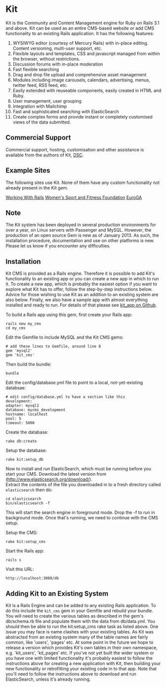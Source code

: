 Kit
===

Kit is the Community and Content Management engine for Ruby on Rails 3.1 and above.  Kit can be used as an entire CMS-based
website or add CMS functionality to an existing Rails application.  It has the following features:

1. WYSIWYG editor (courtesy of Mercury Rails) with in-place editing. Content versioning, multi-user support, etc.
2. Flexible layouts and templates, CSS and javascript managed from within the browser, without restrictions.
3. Discussion forums with in-place moderation
4. Fast flexible searching
5. Drag and drop file upload and comprehensive asset management
6. Modules including image carousels, calendars, advertising, menus, twitter feed, RSS feed, etc.
7. Easily extended with reuseable components, easily created in HTML and Ruby.
8. User management, user grouping
9. Integration with Mailchimp
10. Fast and sophisticated searching with ElasticSearch
11. Create complex forms and provide instant or completely customised views of the data submitted.

Commercial Support
------------------

Commercial support, hosting, customisation and other assistance is available from the authors of Kit, [DSC](http://www.dsc.net).

Example Sites
-------------

The following sites use Kit.  None of them have any custom functionality not already present in the Kit gem.

[Working With Rails](http://www.workingwithrails.com)
[Women's Sport and Fitness Foundation](http://www.wsff.org.uk)
[EuroGA](http://www.euroga.org)

Note
----

The Kit system has been deployed in several production environments for over a year, on Linux servers with Passenger and MySQL.  However, the production of an open source Gem 
is new as of January 2013.  As such, the installation procedure, documentation and use on other platforms is new.  Please let us know if you 
encounter any difficulties.  

Installation
------------

Kit CMS is provided as a Rails engine.  Therefore it is possible to add Kit's functionality to an existing app or you can create a new app in which 
to run it.  To create a new app, which is probably the easiest option if you want to explore what Kit has to offer, follow the step-by-step instructions below.  
Advice for those wishing to use Kit as an addition to an existing system are also below.  Finally, we also have a sample app with almost everything installed
and ready to run.  For details of that please see [kit_app on Github](https://github.com/dsc-os/kit_app).

To build a Rails app using this gem, first create your Rails app:

    rails new my_cms
    cd my_cms
  
Edit the Gemfile to include MySQL and the Kit CMS gems:

    # add these lines to Gemfile, around line 8
    gem 'mysql2'
    gem 'kit_cms'
  
Then build the bundle:

    bundle
  
Edit the config/database.yml file to point to a local, not-yet-existing databsae:

    # edit config/database.yml to have a section like this
    development:
    adapter: mysql2
    database: mycms_development
    hostname: localhost
    pool: 5
    timeout: 5000

Create the database:

    rake db:create
  
Setup the database:

    rake kit:setup_db
    
Now to install and run ElasticSearch, which must be running before you start your CMS.  Download the latest version from (http://www.elasticsearch.org/download/).  
Extract the contents of the file you downloaded in to a fresh directory called `elasticsearch` then do:

    cd elasticsearch
    bin/elasticsearch -f
    
This will start the search engine in foreground mode.  Drop the -f to run in background mode.  Once that's running, we need to continue with the CMS setup.    
  
Setup the CMS:

    rake kit:setup_cms
  
Start the Rails app:

    rails s
  
Visit this URL:

    http://localhost:3000/db
  
Adding Kit to an Existing System
--------------------------------

Kit is a Rails Engine and can be added to any existing Rails application. To do this include the `kit_cms` gem in your Gemfile and rebuild your bundle.  You will need to 
create the various tables as described in the gem's db/schema.rb file and populate them with the data from db/data.yml.  You should then be able to run the kit:setup_cms 
rake task as listed above.  One issue you may face is name clashes with your existing tables.  As Kit was abstracted from an existing system many of the table
names are fairly common, like 'users', 'pages' etc. At some point in the future we hope to release a version which provides Kit's own tables in their own 
namespace, e.g. 'kit_users', 'kit_pages' etc.  If you've not yet built the wider system or you have one with limited functionality 
it's probably easiest to follow the instructions above for creating a new application with Kit, then building your new functionality or retrofitting your 
existing code in to that app.  Note that you'll need to follow the instructions above to download and run ElasticSearch, unless it's already running.


  






